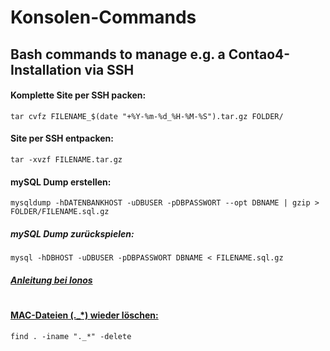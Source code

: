 # Konsolen-Commands
## Bash commands to manage e.g. a Contao4-Installation via SSH

#### Komplette Site per SSH packen:
    tar cvfz FILENAME_$(date "+%Y-%m-%d_%H-%M-%S").tar.gz FOLDER/

#### Site per SSH entpacken:
	tar -xvzf FILENAME.tar.gz

#### mySQL Dump erstellen:
	mysqldump -hDATENBANKHOST -uDBUSER -pDBPASSWORT --opt DBNAME | gzip > FOLDER/FILENAME.sql.gz

##### mySQL Dump zurückspielen:
	mysql -hDBHOST -uDBUSER -pDBPASSWORT DBNAME < FILENAME.sql.gz



##### [Anleitung bei Ionos](https://www.ionos.de/hilfe//index.php?id=2835)

# 

#### [MAC-Dateien (._*) wieder löschen:](http://www.linux-praxis.de/linux1/befehle7.html)

	find . -iname "._*" -delete